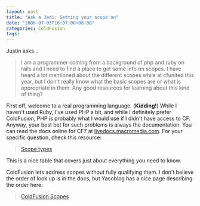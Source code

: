 ```yaml
---
layout: post
title: "Ask a Jedi: Getting your scope on"
date: "2006-07-03T16:07:00+06:00"
categories: ColdFusion 
tags: 
---
```


Justin asks...

<blockquote>
I am a programmer coming from a background of php and ruby on rails and I need to find a place to get some info on scopes.  I have heard a lot mentioned about the different scopes while at cfunited this year, but I don't really know what the basic scopes are or what is appropriate in them.  Any good resources for learning about this kind of thing?
</blockquote>

First off, welcome to a real programming language. (<b>Kidding!</b>) While I haven't used Ruby, I've used PHP a bit, and while I definitely prefer ColdFusion, PHP is probably what I would use if I didn't have access to CF. Anyway, your best bet for such problems is always the documentation. You can read the docs online for CF7 at <a href="http://livedocs.macromedia.com">livedocs.macromedia.com</a>. For your specific question, check this resource:

<blockquote>
<a href="http://livedocs.macromedia.com/coldfusion/7/htmldocs/00000912.htm#1123172">Scope types</a>
</blockquote>

This is a nice table that covers just about everything you need to know. 

ColdFusion lets address scopes without fully qualifying them. I don't believe the order of look up is in the docs, but Yacoblog has a nice page describing the order here:

<blockquote>
<a href="http://www.techfeed.net/blog/index.cfm/2006/3/16/ColdFusion-Scopes">ColdFusion Scopes</a>
</blockquote>